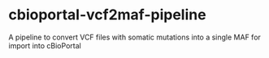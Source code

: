 # cbioportal-vcf2maf-pipeline
A pipeline to convert VCF files with somatic mutations into a single MAF for import into cBioPortal
